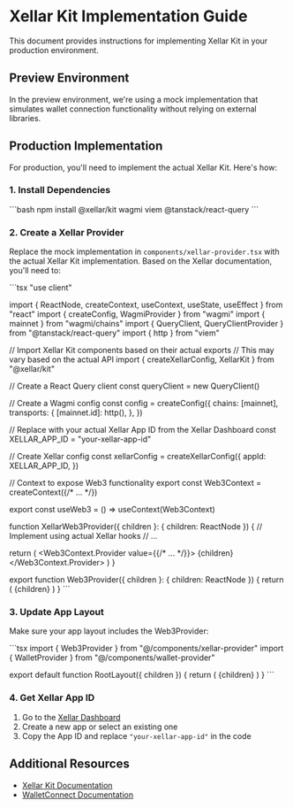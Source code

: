 # Xellar Kit Implementation Guide

This document provides instructions for implementing Xellar Kit in your production environment.

## Preview Environment

In the preview environment, we're using a mock implementation that simulates wallet connection functionality without relying on external libraries.

## Production Implementation

For production, you'll need to implement the actual Xellar Kit. Here's how:

### 1. Install Dependencies

\`\`\`bash
npm install @xellar/kit wagmi viem @tanstack/react-query
\`\`\`

### 2. Create a Xellar Provider

Replace the mock implementation in `components/xellar-provider.tsx` with the actual Xellar Kit implementation. Based on the Xellar documentation, you'll need to:

\`\`\`tsx
"use client"

import { ReactNode, createContext, useContext, useState, useEffect } from "react"
import { createConfig, WagmiProvider } from "wagmi"
import { mainnet } from "wagmi/chains"
import { QueryClient, QueryClientProvider } from "@tanstack/react-query"
import { http } from "viem"

// Import Xellar Kit components based on their actual exports
// This may vary based on the actual API
import { createXellarConfig, XellarKit } from "@xellar/kit"

// Create a React Query client
const queryClient = new QueryClient()

// Create a Wagmi config
const config = createConfig({
  chains: [mainnet],
  transports: {
    [mainnet.id]: http(),
  },
})

// Replace with your actual Xellar App ID from the Xellar Dashboard
const XELLAR_APP_ID = "your-xellar-app-id"

// Create Xellar config
const xellarConfig = createXellarConfig({
  appId: XELLAR_APP_ID,
})

// Context to expose Web3 functionality
export const Web3Context = createContext({/* ... */})

export const useWeb3 = () => useContext(Web3Context)

function XellarWeb3Provider({ children }: { children: ReactNode }) {
  // Implement using actual Xellar hooks
  // ...

  return (
    <Web3Context.Provider value={{/* ... */}}>
      {children}
    </Web3Context.Provider>
  )
}

export function Web3Provider({ children }: { children: ReactNode }) {
  return (
    <WagmiProvider config={config}>
      <QueryClientProvider client={queryClient}>
        <XellarKit config={xellarConfig}>
          <XellarWeb3Provider>{children}</XellarWeb3Provider>
        </XellarKit>
      </QueryClientProvider>
    </WagmiProvider>
  )
}
\`\`\`

### 3. Update App Layout

Make sure your app layout includes the Web3Provider:

\`\`\`tsx
import { Web3Provider } from "@/components/xellar-provider"
import { WalletProvider } from "@/components/wallet-provider"

export default function RootLayout({ children }) {
  return (
    <html lang="en">
      <body>
        <Web3Provider>
          <WalletProvider>
            {children}
          </WalletProvider>
        </Web3Provider>
      </body>
    </html>
  )
}
\`\`\`

### 4. Get Xellar App ID

1. Go to the [Xellar Dashboard](https://dashboard.xellar.co/)
2. Create a new app or select an existing one
3. Copy the App ID and replace `"your-xellar-app-id"` in the code

## Additional Resources

- [Xellar Kit Documentation](https://docs.xellar.co/kit/getting-started/)
- [WalletConnect Documentation](https://docs.walletconnect.com/)
